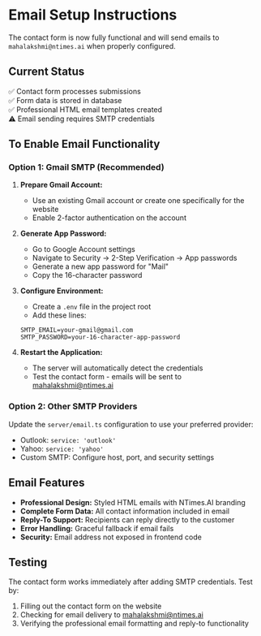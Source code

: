 # Email Setup Instructions

The contact form is now fully functional and will send emails to `mahalakshmi@ntimes.ai` when properly configured.

## Current Status
✅ Contact form processes submissions  
✅ Form data is stored in database  
✅ Professional HTML email templates created  
⚠️ Email sending requires SMTP credentials  

## To Enable Email Functionality

### Option 1: Gmail SMTP (Recommended)
1. **Prepare Gmail Account:**
   - Use an existing Gmail account or create one specifically for the website
   - Enable 2-factor authentication on the account

2. **Generate App Password:**
   - Go to Google Account settings
   - Navigate to Security → 2-Step Verification → App passwords
   - Generate a new app password for "Mail"
   - Copy the 16-character password

3. **Configure Environment:**
   - Create a `.env` file in the project root
   - Add these lines:
   ```
   SMTP_EMAIL=your-gmail@gmail.com
   SMTP_PASSWORD=your-16-character-app-password
   ```

4. **Restart the Application:**
   - The server will automatically detect the credentials
   - Test the contact form - emails will be sent to mahalakshmi@ntimes.ai

### Option 2: Other SMTP Providers
Update the `server/email.ts` configuration to use your preferred provider:
- Outlook: `service: 'outlook'`
- Yahoo: `service: 'yahoo'`
- Custom SMTP: Configure host, port, and security settings

## Email Features
- **Professional Design:** Styled HTML emails with NTimes.AI branding
- **Complete Form Data:** All contact information included in email
- **Reply-To Support:** Recipients can reply directly to the customer
- **Error Handling:** Graceful fallback if email fails
- **Security:** Email address not exposed in frontend code

## Testing
The contact form works immediately after adding SMTP credentials. Test by:
1. Filling out the contact form on the website
2. Checking for email delivery to mahalakshmi@ntimes.ai
3. Verifying the professional email formatting and reply-to functionality